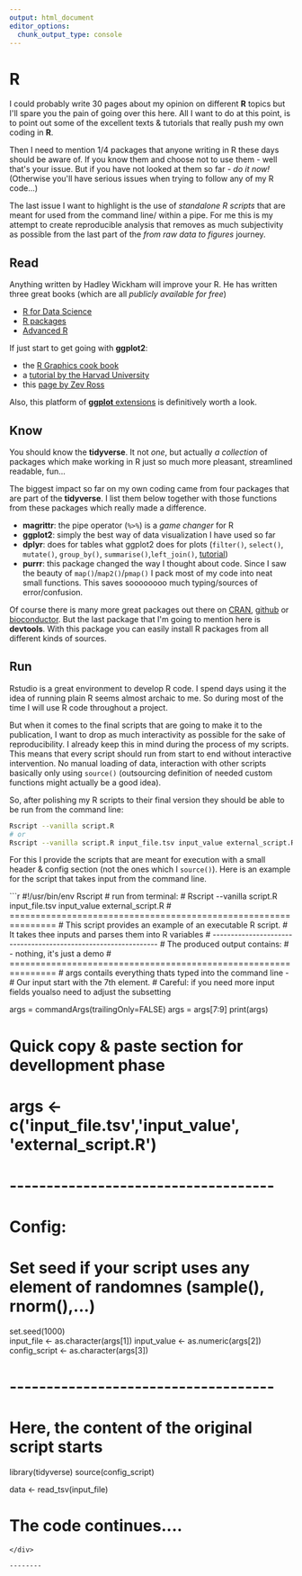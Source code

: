 ```yaml
---
output: html_document
editor_options:
  chunk_output_type: console
---
```


# R

I could probably write 30 pages about my opinion on different **R** topics but I'll spare you the pain of going over this here.
All I want to do at this point, is to point out some of the excellent texts & tutorials that really push my own coding in **R**.

Then I need to mention 1/4 packages that anyone writing in R these days should be aware of.
If you know them and choose not to use them - well that's your issue.
But if you have not looked at them so far - *do it now!*
(Otherwise you'll have serious issues when trying to follow any of my R code...)

The last issue I want to highlight is the use of *standalone R scripts* that are meant for used from the command line/ within a pipe.
For me this is my attempt to create reproducible analysis that removes as much subjectivity as possible from the last part of the *from raw data to figures* journey.

## Read

Anything written by Hadley Wickham will improve your R.
He has written three great books (which are all *publicly available for free*)

- [R for Data Science](https://r4ds.had.co.nz/)
- [R packages](http://r-pkgs.had.co.nz/)
- [Advanced R](https://adv-r.hadley.nz/)

If just start to get going with **ggplot2**:

- the [R Graphics cook book](http://www.cookbook-r.com/Graphs/)
- a [tutorial by the Harvad University](http://tutorials.iq.harvard.edu/R/Rgraphics/Rgraphics.html#introduction)
- this [page by Zev Ross](http://zevross.com/blog/2014/08/04/beautiful-plotting-in-r-a-ggplot2-cheatsheet-3/)

Also, this platform of [**ggplot** extensions](http://www.ggplot2-exts.org/) is definitively worth a look.

## Know

You should know the **tidyverse**.
It not *one*, but actually *a collection* of packages which make working in R just so much more pleasant, streamlined readable, fun...

The biggest impact so far on my own coding came from four packages that are part of the **tidyverse**.
I list them below together with those functions from these packages which really made a difference.

- **magrittr**: the pipe operator (`%>%`) is a *game changer* for R
- **ggplot2**: simply the best way of data visualization I have used so far
- **dplyr**: does for tables what ggplot2 does for plots  (`filter()`, `select()`, `mutate()`, `group_by()`, `summarise()`,`left_join()`, [tutorial](http://genomicsclass.github.io/book/pages/dplyr_tutorial.html))
- **purrr**: this package changed the way I thought about code. Since I saw the beauty of `map()`/`map2()`/`pmap()` I pack most of my code into neat small functions. This saves soooooooo much typing/sources of error/confusion.

Of course there is many more great packages out there on [CRAN](https://cran.r-project.org/), [github](https://github.com/) or [bioconductor](https://bioconductor.org/).
But the last package that I'm going to mention here is **devtools**.
With this package you can easily install R packages from all different kinds of sources.


## Run

Rstudio is a great environment to develop R code.
I spend days using it the idea of running plain R seems almost archaic to me.
So during most of the time I will use R code throughout a project.

But when it comes to the final scripts that are going to make it to the publication, I want to drop as much interactivity as possible for the sake of reproducibility.
I already keep this in mind during the process of my scripts.
This means that every script should run from start to end without interactive intervention.
No manual loading of data, interaction with other scripts basically only using `source()` (outsourcing definition of needed custom functions might actually be a good idea).

So, after polishing my R scripts to their final version they should be able to be run from the command line:

```sh
Rscript --vanilla script.R
# or
Rscript --vanilla script.R input_file.tsv input_value external_script.R
```

For this I provide the scripts that are meant for execution with a small header & config section (not the ones which I `source()`).
Here is an example for the script that takes input from the command line.

<div class="kclass">
```r
#!/usr/bin/env Rscript
# run from terminal:
# Rscript --vanilla script.R input_file.tsv input_value external_script.R
# ===============================================================
# This script provides an example of an executable R script.
# It takes thee inputs and parses them into R variables
# ---------------------------------------------------------------
# The produced output contains:
#   - nothing, it's just a demo
# ===============================================================
# args contails everything thats typed into the command line -
# Our input start with the 7th element.
# Careful: if you need more input fields youalso need to adjust the subsetting

args = commandArgs(trailingOnly=FALSE)
args = args[7:9]
print(args)

# Quick copy & paste section for devellopment phase
# args <- c('input_file.tsv','input_value', 'external_script.R')
# ------------------------------------
# Config:
# Set seed if your script uses any element of randomnes (sample(), rnorm(),...)

set.seed(1000)                         
input_file <- as.character(args[1])
input_value <- as.numeric(args[2])
config_script <- as.character(args[3])

# ------------------------------------
# Here, the content of the original script starts 

library(tidyverse)
source(config_script)

data <- read_tsv(input_file)

# The code continues....
```
</div>

--------
